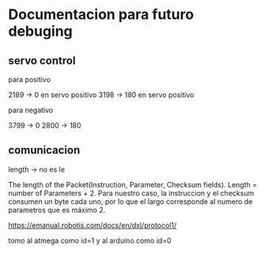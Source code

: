 # Documentacion para futuro debuging

## servo control
para positivo

2189 -> 0 en servo positivo
3198 -> 180 en servo positivo

para negativo

3799 -> 0
2800 -> 180

## comunicacion

length -> no es le

The length of the Packet(Instruction, Parameter, Checksum fields). Length = number of Parameters + 2. Para nuestro caso, la instruccion y el checksum consumen un byte cada uno, por lo que el largo corresponde al numero de parametros que es máximo 2.

https://emanual.robotis.com/docs/en/dxl/protocol1/

tomo al atmega como id=1
y al arduino como id=0